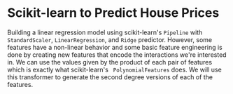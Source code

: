 # Scikit-learn to Predict House Prices
Building a linear regression model using scikit-learn's ``` Pipeline ``` with ``` StandardScaler ```, ``` LinearRegression ```, and ```Ridge``` predictor. However, some features have a non-linear behavior and some basic feature engineering is done by creating new features that encode the interactions we're interested in. We can use the values given by the product of each pair of features which is exactly what scikit-learn's ``` PolynomialFeatures``` does. We will use this transformer to generate the second degree versions of each of the features.
